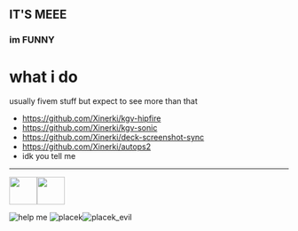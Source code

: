 ## IT'S MEEE
### im FUNNY

# what i do
usually fivem stuff but expect to see more than that
- https://github.com/Xinerki/kgv-hipfire
- https://github.com/Xinerki/kgv-sonic
- https://github.com/Xinerki/deck-screenshot-sync
- https://github.com/Xinerki/autops2
- idk you tell me
---

<img src="https://b.catgirlsare.sexy/0lyFcE80OPTF.gif" height=50/><img src="https://b.catgirlsare.sexy/EFV6qhoPaGSx.png" height=50/>

![help me](https://b.catgirlsare.sexy/UltrEWfts8b8.png)
![placek](https://b.catgirlsare.sexy/0lyFcE80OPTF.gif)![placek_evil](https://b.catgirlsare.sexy/EFV6qhoPaGSx.png)
